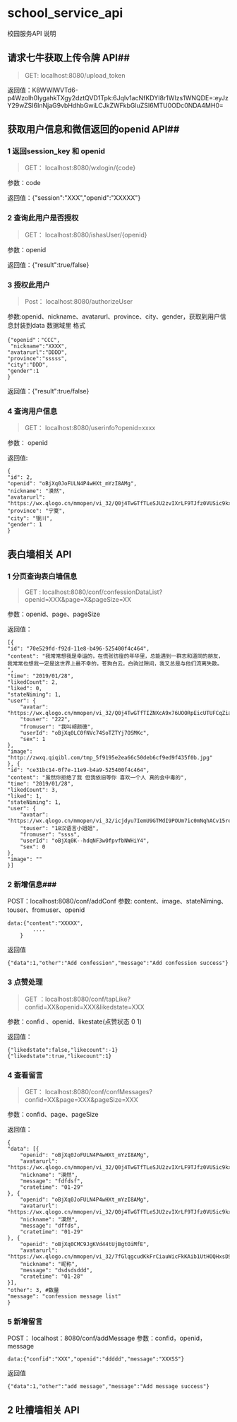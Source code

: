 # school_service_api
校园服务API 说明

## 请求七牛获取上传令牌 API##

> GET: localhost:8080/upload_token

返回值：K8WWlWVTd6-p4WzoIh0IygahkTXgy2dztQVD1Tpk:6Jqlv1acNfKDYI8r1WIzs1WNQDE=:eyJzY29wZSI6InNjaG9vbHdhbGwiLCJkZWFkbGluZSI6MTU0ODc0NDA4MH0=

## 获取用户信息和微信返回的openid API##

### 1 返回session_key 和 openid ###

> GET： localhost:8080/wxlogin/{code}

参数：code

返回值：{"session":"XXX","openid":"XXXXX"}

### 2 查询此用户是否授权 ###

> GET： localhost:8080/ishasUser/{openid}

参数：openid

返回值：{"result":true/false}

### 3 授权此用户 ###
>Post： localhost:8080/authorizeUser

参数:openid、nickname、avatarurl、province、city、gender，获取到用户信息封装到data 数据域里 格式

    {"openid"："CCC",
     "nickname":"XXXX",
    "avatarurl":"DDDD",
    "province":"sssss",
    "city":"DDD",
    "gender":1
    }

返回值：{"result":true/false}

### 4 查询用户信息 ###
> GET： localhost:8080/userinfo?openid=xxxx

参数： openid

返回值:

    {
	"id": 2,
	"openid": "oBjXq0JoFULN4P4wHXt_mYzI8AMg",
	"nickname": "漠然",
	"avatarurl": "https://wx.qlogo.cn/mmopen/vi_32/Q0j4TwGTfTLeSJU2zvIXrLF9TJfz0VUSic9kxJ8LHKuyeKHL6EeSS4afmjSUiaianvhf7sBt7531qElssKWlsx5MA/132",
	"province": "宁夏",
	"city": "银川",
	"gender": 1
	}

## 表白墙相关 API ##

### 1 分页查询表白墙信息 ###
> GET : localhost:8080/conf/confessionDataList?openid=XXX&page=X&pageSize=XX

参数：openid、page、pageSize

返回值：


    [{
	"id": "70e529fd-f92d-11e8-b496-525400f4c464",
	"content": "我常常想我是幸运的，在慌张彷徨的年华里，总能遇到一群志和道同的朋友， 我常常也想我一定是这世界上最不幸的，苍狗白云，白驹过隙间，我又总是与他们流离失散。 ​​​",
	"time": "2019/01/28",
	"likedCount": 2,
	"liked": 0,
	"stateNiming": 1,
	"user": {
		"avatar": "https://wx.qlogo.cn/mmopen/vi_32/Q0j4TwGTfTIZNXcA9x76UOORpEicUTUFCqZiat6mfh7e6R4jVaKJqZTYOicS0icUYQ9oxqYRibW4zKj5Qq0DibPowgUA/132",
		"touser": "222",
		"fromuser": "我叫胡颜德",
		"userId": "oBjXq0LC0fNVc74SoTZTYj7OSMKc",
		"sex": 1
	},
	"image": "http://zwxq.qiqibl.com/tmp_5f9195e2ea66c50deb6cf9ed9f435f0b.jpg"
	}, {
	"id": "ce31bc14-0f7e-11e9-b4a9-525400f4c464",
	"content": "虽然你拒绝了我 但我依旧等你 喜欢一个人 真的会中毒的",
	"time": "2019/01/28",
	"likedCount": 3,
	"liked": 1,
	"stateNiming": 1,
	"user": {
		"avatar": "https://wx.qlogo.cn/mmopen/vi_32/icjdyu7IemU9GTMdI9POUm7ic0mNqhACv15reuWruJpVaUeGdwb7oBziaRhTBKAUvia1t3GjSbyQYUUvlubVpEwLFQ/132",
		"touser": "18汉语言小姐姐",
		"fromuser": "ssss",
		"userId": "oBjXq0K--hdqNF3w0fpvfbNWHiY4",
		"sex": 0
	},
	"image": ""
	}]

### 2 新增信息###
POST：localhost:8080/conf/addConf
参数: content、image、stateNiming、touser、fromuser、openid

    data:{"content":"XXXXX",
			....
		}
返回值

	{"data":1,"other":"Add confession","message":"Add confession success"}



### 3 点赞处理 ###
> GET ：localhost:8080/conf/tapLike?confid=XX&openid=XXX&likedstate=XXX

参数：confid 、openid、likestate(点赞状态 0 1)

返回值：

    {"likedstate":false,"likecount":-1}
    {"likedstate":true,"likecount":1}


### 4 查看留言 ###
> GET： localhost:8080/conf/confMessages?confid=XX&page=XXX&pageSize=XXX

参数：confid、page、pageSize

返回值：

    {
	"data": [{
		"openid": "oBjXq0JoFULN4P4wHXt_mYzI8AMg",
		"avatarurl": "https://wx.qlogo.cn/mmopen/vi_32/Q0j4TwGTfTLeSJU2zvIXrLF9TJfz0VUSic9kxJ8LHKuyeKHL6EeSS4afmjSUiaianvhf7sBt7531qElssKWlsx5MA/132",
		"nickname": "漠然",
		"message": "fdfdsf",
		"cratetime": "01-29"
	}, {
		"openid": "oBjXq0JoFULN4P4wHXt_mYzI8AMg",
		"avatarurl": "https://wx.qlogo.cn/mmopen/vi_32/Q0j4TwGTfTLeSJU2zvIXrLF9TJfz0VUSic9kxJ8LHKuyeKHL6EeSS4afmjSUiaianvhf7sBt7531qElssKWlsx5MA/132",
		"nickname": "漠然",
		"message": "dffds",
		"cratetime": "01-29"
	}, {
		"openid": "oBjXq0CMC9JgKVd44tUjBgtOiMfE",
		"avatarurl": "https://wx.qlogo.cn/mmopen/vi_32/7fGlqgcudKkFrCiauWicFkKAib1UtHOQHxsDSxekIvCv6MVvMKhgYnicIjmS7oYmccDyV6cPibMGjK29DvSeeh10Oog/132",
		"nickname": "昵称",
		"message": "dsdsdsddd",
		"cratetime": "01-28"
	}],
	"other": 3, #数量
	"message": "confession message list"
	}

### 5 新增留言  ###
POST： localhost：8080/conf/addMessage
参数：confid，openid，message

    data:{"confid":"XXX","openid":"ddddd","message":"XXXSS"}

返回值 

    {"data":1,"other":"add message","message":"Add message success"}



## 2 吐槽墙相关 API  ##

